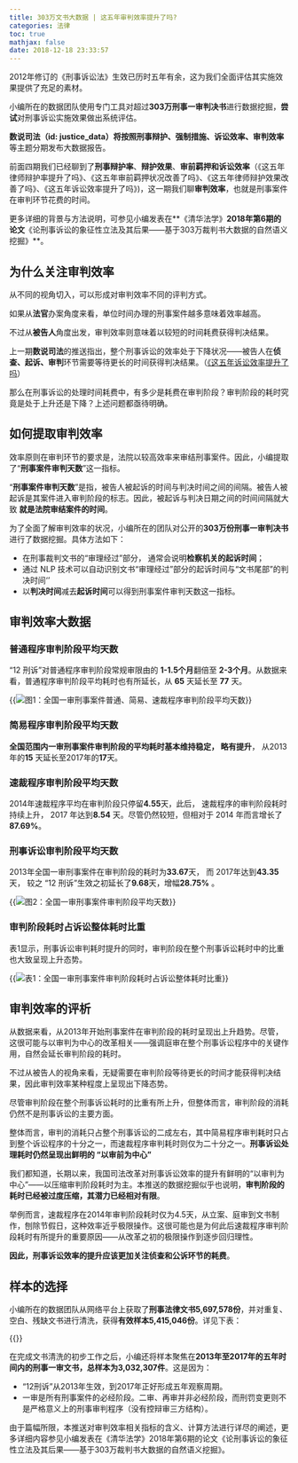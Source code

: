 ```yaml
---
title: 303万文书大数据 | 这五年审判效率提升了吗?
categories: 法律
toc: true
mathjax: false
date: 2018-12-18 23:33:57
---
```

2012年修订的《刑事诉讼法》生效已历时五年有余，这为我们全面评估其实施效果提供了充足的素材。

小编所在的数据团队使用专门工具对超过**303万刑事一审判决书**进行数据挖掘，**尝试**对刑事诉讼实施效果做出系统评估。

**数说司法（id: justice_data）**将按照**刑事辩护、强制措施、诉讼效率、审判效率**等主题分期发布大数据报告。

前面四期我们已经聊到了**刑事辩护率**、**辩护效果**、**审前羁押和诉讼效率**（《这五年律师辩护率提升了吗》、《这五年审前羁押状况改善了吗》、《这五年律师辩护效果改善了吗》、《这五年诉讼效率提升了吗》)，这一期我们聊**审判效率**，也就是刑事案件在审判环节花费的时间。

更多详细的背景与方法说明，可参见小编发表在**《清华法学》**2018年第6期的论文**《论刑事诉讼的象征性立法及其后果——基于303万裁判书大数据的自然语义挖掘》**。

## 为什么关注审判效率

从不同的视角切入，可以形成对审判效率不同的评判方式。

如果从**法官**办案角度来看，单位时间办理的刑事案件越多意味着效率越高。

不过从**被告人**角度出发，审判效率则意味着以较短的时间耗费获得判决结果。

上一期**数说司法**的推送指出，整个刑事诉讼的效率处于下降状况——被告人在**侦查、起诉、审判**环节需要等待更长的时间获得判决结果。（[《这五年诉讼效率提升了吗]()）

那么在刑事诉讼的处理时间耗费中，有多少是耗费在审判阶段？审判阶段的耗时究竟是处于上升还是下降？上述问题都亟待明确。

## 如何提取审判效率

效率原则在审判环节的要求是，法院以较高效率来审结刑事案件。因此，小编提取了“**刑事案件审判天数**”这一指标。

“****刑事案件审判天数****”是指，被告人被起诉的时间与判决时间之间的间隔。被告人被起诉是其案件进入审判阶段的标志。因此，被起诉与判决日期之间的时间间隔就大致 **就是法院审结案件的时间**。

为了全面了解审判效率的状况，小编所在的团队对公开的**303万份刑事一审判决书**进行了数据挖掘。具体方法如下：

*   在刑事裁判文书的“审理经过”部分， 通常会说明**检察机关的起诉时间**；
*   通过 NLP 技术可以自动识别文书“审理经过”部分的起诉时间与“文书尾部”的判决时间‘’
*   以**判决时间**减去**起诉时间**可以得到刑事案件审判天数这一指标。

## 审判效率大数据

### 普通程序审判阶段平均天数

“12 刑诉”对普通程序审判阶段常规审限由的 **1-1.5个月**翻倍至 **2-3个月**。从数据来看，普通程序审判阶段平均耗时也有所延长，从 **65** 天延长至 **77**  天。

{{<img src="https://ian2.oss-cn-hangzhou.aliyuncs.com/2018-12-18-153743.jpg" alt="图1：全国一审刑事案件普通、简易、速裁程序审判阶段平均天数">}}

### 简易程序审判阶段平均天数

**全国范围内一审刑事案件审判阶段的平均耗时基本维持稳定， 略有提升**， 从2013年的**15** 天延长至2017年的**17**天。

### 速裁程序审判阶段平均天数

2014年速裁程序平均在审判阶段只停留**4.55**天，此后， 速裁程序的审判阶段耗时持续上升， 2017 年达到**8.54** 天。尽管仍然较短，但相对于 2014 年而言增长了**87.69%**。

### 刑事诉讼审判阶段平均天数

2013年全国一审刑事案件在审判阶段的耗时为**33.67**天， 而 2017年达到**43.35**天， 较之 “12 刑诉”生效之初延长了**9.68**天，增幅**28.75%** 。

{{<img src="https://ian2.oss-cn-hangzhou.aliyuncs.com/2018-12-18-153936.jpg" alt="图2：全国一审刑事案件审判阶段平均天数">}}

### 审判阶段耗时占诉讼整体耗时比重

表1显示，刑事诉讼审判耗时提升的同时，审判阶段在整个刑事诉讼耗时中的比重也大致呈现上升态势。

{{<img src="https://ian2.oss-cn-hangzhou.aliyuncs.com/2018-12-18-154009.jpg" alt="表1：全国一审刑事案件审判阶段耗时占诉讼整体耗时比重">}}

## 审判效率的评析

从数据来看，从2013年开始刑事案件在审判阶段的耗时呈现出上升趋势。尽管，这很可能与以审判为中心的改革相关——强调庭审在整个刑事诉讼程序中的关键作用，自然会延长审判阶段的耗时。

不过从被告人的视角来看，无疑需要在审判阶段等待更长的时间才能获得判决结果，因此审判效率某种程度上呈现出下降态势。

尽管审判阶段在整个刑事诉讼耗时的比重有所上升，但整体而言，审判阶段的消耗仍然不是刑事诉讼的主要方面。

整体而言，审判的消耗只占整个刑事诉讼的二成左右，其中简易程序审判耗时只占到整个诉讼程序的十分之一，而速裁程序审判耗时则仅为二十分之一。**刑事诉讼处理耗时仍然呈现出鲜明的 “以审前为中心”**

我们都知道，长期以来，我国司法改革对刑事诉讼效率的提升有鲜明的“以审判为中心”——以压缩审判阶段耗时为主。本推送的数据挖掘似乎也说明，**审判阶段的耗时已经被过度压缩，其潜力已经相对有限**。

举例而言，速裁程序在2014年审判阶段耗时仅为4.5天，从立案、庭审到文书制作，刨除节假日，这种效率近乎极限操作。这很可能也是为何此后速裁程序审判阶段耗时有所提升的重要原因——从改革之初的极限操作到逐步回归理性。

**因此，刑事诉讼效率的提升应该更加关注侦查和公诉环节的耗费**。

## 样本的选择

小编所在的数据团队从网络平台上获取了**刑事法律文书5,697,578份**，并对重复、空白、残缺文书进行清洗，获得**有效样本5,415,046份**。详见下表：

{{<img src="https://ian2.oss-cn-hangzhou.aliyuncs.com/2018-12-18-154049.jpg" alt="">}}

在完成文书清洗的初步工作之后，小编还将样本聚焦在**2013年至2017年的五年时间内的刑事一审文书，总样本为3,032,307件**。这是因为：

*   “12刑诉”从2013年生效，到2017年正好形成五年观察周期。
*   一审是所有刑事案件的必经阶段。二审、再审并非必经阶段，而刑罚变更则不是严格意义上的刑事审判程序（没有控辩审三方结构）。

由于篇幅所限，本推送对审判效率相关指标的含义、计算方法进行详尽的阐述，更多详细内容参见小编发表在《清华法学》2018年第6期的论文《论刑事诉讼的象征性立法及其后果——基于303万裁判书大数据的自然语义挖掘》。
